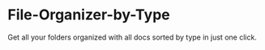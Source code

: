 # File-Organizer-by-Type
Get all your folders organized with all docs sorted by type in just one click.

